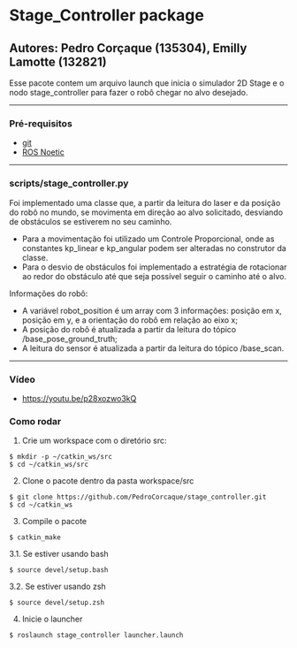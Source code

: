 # Stage_Controller package

## Autores: Pedro Corçaque (135304), Emilly Lamotte (132821)

Esse pacote contem um arquivo launch que inicia o simulador 2D Stage e o nodo stage_controller para fazer o robô chegar no alvo desejado.
______

### Pré-requisitos

- [git](https://git-scm.com/book/en/v2/Getting-Started-Installing-Git)
- [ROS Noetic](http://wiki.ros.org/noetic/Installation)
______

### scripts/stage_controller.py

Foi implementado uma classe que, a partir da leitura do laser e da posição do robô no mundo, se movimenta em direção ao alvo solicitado, desviando de obstáculos se estiverem no seu caminho.
- Para a movimentação foi utilizado um Controle Proporcional, onde as constantes kp_linear e kp_angular podem ser alteradas no construtor da classe.
- Para o desvio de obstáculos foi implementado a estratégia de rotacionar ao redor do obstáculo até que seja possível seguir o caminho até o alvo.

Informações do robô:
- A variável robot_position é um array com 3 informações: posição em x, posição em y, e a orientação do robô em relação ao eixo x;
- A posição do robô é atualizada a partir da leitura do tópico /base_pose_ground_truth;
- A leitura do sensor é atualizada a partir da leitura do tópico /base_scan.
______

### Vídeo

- https://youtu.be/p28xozwo3kQ

### Como rodar

1. Crie um workspace com o diretório src:

```
$ mkdir -p ~/catkin_ws/src
$ cd ~/catkin_ws/src
```
  
2. Clone o pacote dentro da pasta workspace/src

```
$ git clone https://github.com/PedroCorcaque/stage_controller.git
$ cd ~/catkin_ws
```

3. Compile o pacote

```
$ catkin_make
```

3.1. Se estiver usando bash

```
$ source devel/setup.bash
```

3.2. Se estiver usando zsh

```
$ source devel/setup.zsh
```

4. Inicie o launcher

```
$ roslaunch stage_controller launcher.launch
```
